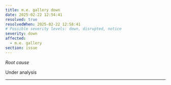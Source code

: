 ```yaml
---
title: m.e. gallery down
date: 2025-02-22 12:54:41
resolved: true
resolvedWhen: 2025-02-22 12:58:41
# Possible severity levels: down, disrupted, notice
severity: down
affected:
  - m.e. gallery
section: issue
---
```


*Root cause*

Under analysis

---


